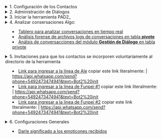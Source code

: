 
<details>
<summary>
1. Configuración de los Contactos
</summary>


<details>
<summary>
              1.1 Importar contactos
</summary>

[Paso 1. Ir al sector de los archivos de contactos en las nubes](https://github.com/Funpei/chatBot/tree/master/Configuraciones)
              
 **Paso 2.** Ejectutar el programa que efecúa la importación de contactos
                ir al escritorio y hacer clic en el acceso directo llamado __<Cargar_Contactos>__  
</details>



<details>
<summary>
              1.2 Asignarle nombre a los contacos cargados
</summary>

| Debe ingresar a la aplicación WhatsApps de su teléfono movil y cambiar el nombre de cada uno de los contactos. 
    
</details>


<details>
<summary>
            1.3 Dejar seleccionados a que contactos quiere que **PAD2_ utilice** en la experiencia.
</summary>
Para concretar este propósito tiene dos opciones: 

* Opción 1: Ir al acceso directo del escritorio y editar el archivo __Contactos.txt__

* Opción 2: Cuando pongo a funcional la aplicación PAD2_ el sistema le preguntará si quiere referenciar un archivo de contactos para aplicarle el proceso de chat.
Estos archivos se pueden acceder a través de este [link](https://github.com/Funpei/chatBot/tree/master/Configuraciones)
</details>

</details>


<details>
<summary>
2. Administración de Diálogos
</summary>

[Índice de diálogos](https://github.com/Funpei/chatBot/blob/master/Documentacion/IndiceDialogos.md)
[Emoticones que se pueden utilizar. Copiando y pegando](https://github.com/Funpei/chatBot/blob/master/Documentacion/SimbolosParaDialogo.md)
[Diccionarios de emoticones que se deben escribir entre símbolos dos puntos. Ej. (:+1:)](https://gist.github.com/rxaviers/7360908)

*

[Tablero de control para probar Diálogo](http://chatbot.baitsoftware.com/)

[Aplicación ]

## Comprobar composiciones de diálogos
| Debe hacer clic en el acceso directo llamado __Comprobación de Diálogos__

## Comprobar si acepta determinados tipos de símbolos - emoticones
| Debe hacer clic en el acceso directo llamado __Símbolos__


</details>


<details>
<summary>
3. Iniciar la herramienta PAD2_
</summary>

* Hago clic en el acceso directo llamado __PAD_2__

</details>


<details>
<summary>
4. Analizar consersaciones
</smmary>
Algo:  
  
- [Tablero para analizar conversaciones en tiempo real](http://funpei-chatbot.esy.es/)
- [Análisis forense de archivos logs de conversaciones en tabla **pivote**](http://funpei-chatbot.esy.es/Analizar/vistas.html)
- [Análsis de conversacciones del módulo **Gestión de Diálogo** en tabla privote](http://funpei-chatbot.esy.es/Analizar/PivoteGestorDialogo.html)
</details>



<details>
<summary>
5. Invitaciones para que los contactos se incorporen voluntariamente al directorio de la herramienta
</smmary>

- [Link para ingresar a la línea de Ale](https://api.whatsapp.com/send?phone=5492473474941&text=Bot2%20init)
copiar este link literalmente: | https://api.whatsapp.com/send?phone=5492473474941&text=Bot2%20init
- [Link para ingresar a la linea de Funpei #1](https://api.whatsapp.com/send?phone=5492473474941&text=Bot2%20init)
copiar este link literalmente: | https://api.whatsapp.com/send?phone=5492473474941&text=Bot2%20init
- [Link para ingresar a la linea de Funpei #2](https://api.whatsapp.com/send?phone=5492473474941&text=Bot2%20init)
copiar este link literalmente: | https://api.whatsapp.com/send?phone=5492473474941&text=Bot2%20init

</details>



<details>
<summary>
6. Configuraciones Generales
</smmary>

- [Darle significado a los emoticones recibidos](https://github.com/Funpei/chatBot/blob/master/Configuraciones/Emoji2.json)

</details>


